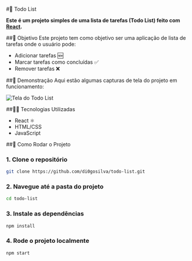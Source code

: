 #📝 Todo List 

**Este é um projeto simples de uma lista de tarefas (Todo List) feito com [React](https://reactjs.org/).**

##🎯 Objetivo 
Este projeto tem como objetivo ser uma aplicação de lista de tarefas onde o usuário pode:
- Adicionar tarefas 🆕
- Marcar tarefas como concluídas ✅
- Remover tarefas ❌

##📸 Demonstração 
Aqui estão algumas capturas de tela do projeto em funcionamento:

![Tela do Todo List](sua-imagem-aqui.png)

##🧑‍💻 Tecnologias Utilizadas 
- React ⚛️
- HTML/CSS
- JavaScript

##🚀 Como Rodar o Projeto 

### 1. Clone o repositório

```bash
git clone https://github.com/di0gosilva/todo-list.git
```

### 2. Navegue até a pasta do projeto

```bash
cd todo-list
```

### 3. Instale as dependências

```bash
npm install
```

### 4. Rode o projeto localmente

```bash
npm start
```
